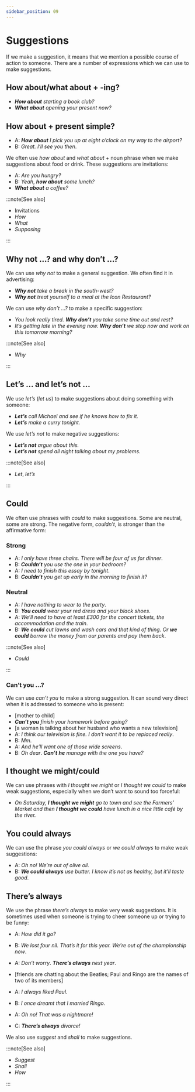 ```yaml
---
sidebar_position: 09
---
```


# Suggestions

If we make a suggestion, it means that we mention a possible course of action to someone. There are a number of expressions which we can use to make suggestions.

## How about/what about \+ -ing?

- ***How about*** *starting a book club?*
- ***What about*** *opening your present now?*

## How about \+ present simple?

- A: ***How about*** *I pick you up at eight o’clock on my way to the airport?*
- B: *Great. I’ll see you then*.

We often use *how about* and *what about* + noun phrase when we make suggestions about food or drink. These suggestions are invitations:

- A: *Are you hungry?*
- B: *Yeah*, ***how about*** *some lunch?*
- ***What about*** *a coffee?*

:::note[See also]

- Invitations
- *How*
- *What*
- *Supposing*

:::

## Why not …? and why don’t …?

We can use *why not* to make a general suggestion. We often find it in advertising:

- ***Why not*** *take a break in the south-west?*
- ***Why not*** *treat yourself to a meal at the Icon Restaurant?*

We can use *why don’t …?* to make a specific suggestion:

- *You look really tired. **Why don’t** you take some time out and rest?*
- *It’s getting late in the evening now. **Why don’t** we stop now and work on this tomorrow morning?*

:::note[See also]

- *Why*

:::

## Let’s … and let’s not …

We use *let’s* (*let us*) to make suggestions about doing something with someone:

- ***Let’s*** *call Michael and see if he knows how to fix it.*
- ***Let’s*** *make a curry tonight.*

We use *let’s not* to make negative suggestions:

- ***Let’s not*** *argue about this.*
- ***Let’s not*** *spend all night talking about my problems.*

:::note[See also]

- *Let*, *let’s*

:::

## Could

We often use phrases with *could* to make suggestions. Some are neutral, some are strong. The negative form, *couldn’t*, is stronger than the affirmative form:

### Strong

- A: *I only have three chairs. There will be four of us for dinner*.
- B: ***Couldn’t*** *you use the one in your bedroom?*
- A: *I need to finish this essay by tonight*.
- B: ***Couldn’t*** *you get up early in the morning to finish it?*

### Neutral

- A: *I have nothing to wear to the party*.
- B: ***You could*** *wear your red dress and your black shoes*.
- A: *We’ll need to have at least £300 for the concert tickets, the accommodation and the train*.
- B: ***We*** ***could*** *cut lawns and wash cars and that kind of thing*. *Or **we*** ***could** borrow the money from our parents and pay them back*.

:::note[See also]

- *Could*

:::

### Can’t you …?

We can use *can’t you* to make a strong suggestion. It can sound very direct when it is addressed to someone who is present:

- \[mother to child\]
- ***Can’t you*** *finish your homework before going?*
- \[a woman is talking about her husband who wants a new television\]
- A: *I think our television is fine. I don’t want it to be replaced really*.
- B: *Mm*.
- A: *And he’ll want one of those wide screens*.
- B: *Oh dear*. ***Can’t*** ***he*** *manage with the one you have?*

## I thought we might/could

We can use phrases with *I thought we might* or *I thought we could* to make weak suggestions, especially when we don’t want to sound too forceful:

- *On Saturday, **I thought we might** go to town and see the Farmers’ Market and then **I thought we could** have lunch in a nice little café by the river.*

## You could always

We can use the phrase *you could always* or *we could always* to make weak suggestions:

- A: *Oh no! We’re out of olive oil*.
- B: ***We could always*** *use butter. I know it’s not as healthy, but it’ll taste good*.

## There’s always

We use the phrase *there’s always* to make very weak suggestions. It is sometimes used when someone is trying to cheer someone up or trying to be funny:

- A: *How did it go?*
- B: *We lost four nil. That’s it for this year. We’re out of the championship now*.
- A: *Don’t worry*. ***There’s always*** *next year*.

- \[friends are chatting about the Beatles; Paul and Ringo are the names of two of its members\]
- A: *I always liked Paul*.
- B: *I once dreamt that I married Ringo*.
- A: *Oh no! That was a nightmare!*
- C: ***There’s always*** *divorce!*

We also use *suggest* and *shall* to make suggestions.

:::note[See also]

- *Suggest*
- *Shall*
- *How*

:::
